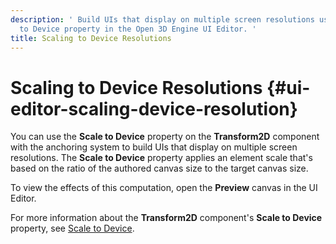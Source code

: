 ```yaml
---
description: ' Build UIs that display on multiple screen resolutions using the Scale
  to Device property in the Open 3D Engine UI Editor. '
title: Scaling to Device Resolutions
---
```

# Scaling to Device Resolutions {#ui-editor-scaling-device-resolution}

You can use the **Scale to Device** property on the **Transform2D** component with the anchoring system to build UIs that display on multiple screen resolutions\. The **Scale to Device** property applies an element scale that's based on the ratio of the authored canvas size to the target canvas size\.

To view the effects of this computation, open the **Preview** canvas in the UI Editor\.

For more information about the **Transform2D** component's **Scale to Device** property, see [Scale to Device](/docs/user-guide/features/interactivity/user-interface/editor/transform-scale.md)\.